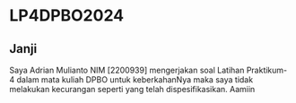 # LP4DPBO2024
## Janji
Saya Adrian Mulianto NIM [2200939] mengerjakan soal Latihan Praktikum-4 dalam mata kuliah DPBO untuk keberkahanNya maka saya tidak melakukan kecurangan seperti yang telah dispesifikasikan. Aamiin 
